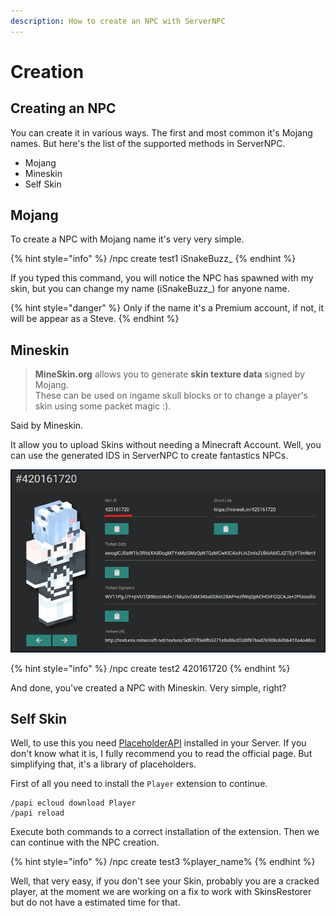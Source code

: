 ```yaml
---
description: How to create an NPC with ServerNPC
---
```


# Creation

## Creating an NPC

You can create it in various ways. The first and most common it's Mojang names. But here's the list of the supported methods in ServerNPC.

* Mojang
* Mineskin
* Self Skin

## Mojang

To create a NPC with Mojang name it's very very simple.

{% hint style="info" %}
/npc create test1 iSnakeBuzz\_
{% endhint %}

If you typed this command, you will notice the NPC has spawned with my skin, but you can change my name \(iSnakeBuzz\_\) for anyone name.

{% hint style="danger" %}
Only if the name it's a Premium account, if not, it will be appear as a Steve.
{% endhint %}

## Mineskin

> **MineSkin.org** allows you to generate **skin texture data** signed by Mojang.  
> These can be used on ingame skull blocks or to change a player's skin using some packet magic :\).

Said by Mineskin.

It allow you to upload Skins without needing a Minecraft Account. Well, you can use the generated IDS in ServerNPC to create fantastics NPCs.

![](../.gitbook/assets/image%20%285%29%20%282%29%20%282%29.png)

{% hint style="info" %}
/npc create test2 420161720
{% endhint %}

And done, you've created a NPC with Mineskin. Very simple, right?

## Self Skin

Well, to use this you need [PlaceholderAPI](https://www.spigotmc.org/resources/placeholderapi.6245/) installed in your Server. If you don't know what it is, I fully recommend you to read the official page. But simplifying that, it's a library of placeholders.

First of all you need to install the `Player` extension to continue.

```text
/papi ecloud download Player
/papi reload
```

Execute both commands to a correct installation of the extension. Then we can continue with the NPC creation.

{% hint style="info" %}
/npc create test3 %player\_name%
{% endhint %}

Well, that very easy, if you don't see your Skin, probably you are a cracked player, at the moment we are working on a fix to work with SkinsRestorer but do not have a estimated time for that.

